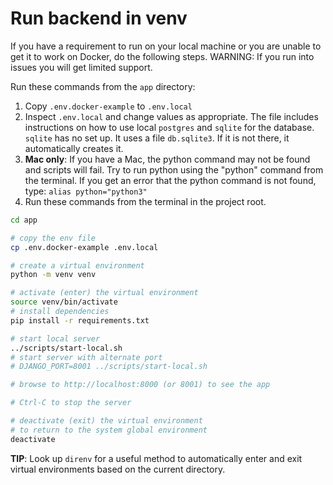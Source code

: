 # Run backend in venv

If you have a requirement to run on your local machine or you are unable to get it to work on
Docker, do the following steps. WARNING: If you run into issues you will get limited support.

Run these commands from the `app` directory:

1. Copy `.env.docker-example` to `.env.local`
1. Inspect `.env.local` and change values as appropriate. The file includes instructions on how to use local `postgres` and `sqlite` for the database. `sqlite` has no set up. It uses a file `db.sqlite3`. If it is not there, it automatically creates it.
1. **Mac only**: If you have a Mac, the python command may not be found and scripts will fail. Try to run python using the "python" command from the terminal. If you get an error that the python command is
    not found, type: `alias python="python3"`
1. Run these commands from the terminal in the project root.

```bash
cd app

# copy the env file
cp .env.docker-example .env.local

# create a virtual environment
python -m venv venv

# activate (enter) the virtual environment
source venv/bin/activate
# install dependencies
pip install -r requirements.txt

# start local server
../scripts/start-local.sh
# start server with alternate port
# DJANGO_PORT=8001 ../scripts/start-local.sh

# browse to http://localhost:8000 (or 8001) to see the app

# Ctrl-C to stop the server

# deactivate (exit) the virtual environment
# to return to the system global environment
deactivate
```

**TIP**: Look up `direnv` for a useful method to automatically enter and exit virtual environments based on the current directory.

